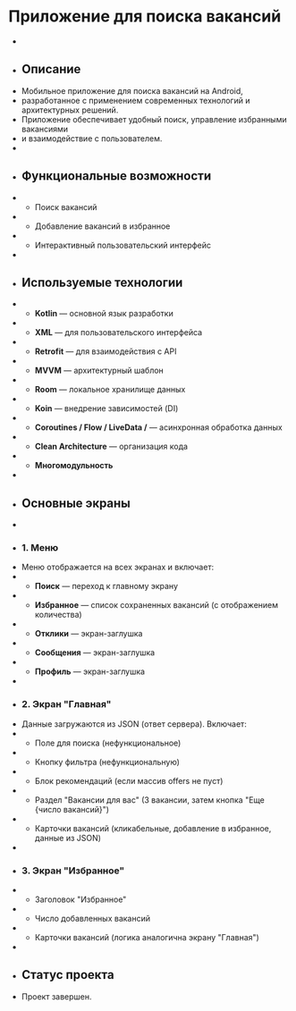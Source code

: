 #  Приложение для поиска вакансий
*
* ## Описание
* Мобильное приложение для поиска вакансий на Android,
* разработанное с применением современных технологий и архитектурных решений.
* Приложение обеспечивает удобный поиск, управление избранными вакансиями
* и взаимодействие с пользователем.
*
* ## Функциональные возможности
* - Поиск вакансий
* - Добавление вакансий в избранное
* - Интерактивный пользовательский интерфейс
*
* ## Используемые технологии
* - **Kotlin** — основной язык разработки
* - **XML** — для пользовательского интерфейса
* - **Retrofit** — для взаимодействия с API
* - **MVVM** — архитектурный шаблон
* - **Room** — локальное хранилище данных
* - **Koin** — внедрение зависимостей (DI)
* - **Coroutines / Flow / LiveData /** — асинхронная обработка данных
* - **Clean Architecture** — организация кода
* - **Многомодульность** 
*
* ## Основные экраны
*
* ### 1. Меню
* Меню отображается на всех экранах и включает:
* - **Поиск** — переход к главному экрану
* - **Избранное** — список сохраненных вакансий (с отображением количества)
* - **Отклики** — экран-заглушка
* - **Сообщения** — экран-заглушка
* - **Профиль** — экран-заглушка
*
* ### 2. Экран "Главная"
* Данные загружаются из JSON (ответ сервера). Включает:
* - Поле для поиска (нефункциональное)
* - Кнопку фильтра (нефункциональную)
* - Блок рекомендаций (если массив offers не пуст)
* - Раздел "Вакансии для вас" (3 вакансии, затем кнопка "Еще {число вакансий}")
* - Карточки вакансий (кликабельные, добавление в избранное, данные из JSON)
*
* ### 3. Экран "Избранное"
* - Заголовок "Избранное"
* - Число добавленных вакансий
* - Карточки вакансий (логика аналогична экрану "Главная")
*
* ## Статус проекта
* Проект завершен.
